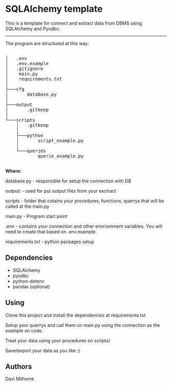 
# SQLAlchemy template

This is a template for connect and extract data from DBMS using SQLAlchemy and Pyodbc.

--- 
The program are structured at this way: 

<pre>

│   .env 
│   .env.example 
│   .gitignore 
│    main.py 
│    requirements.txt 
│
├───cfg 
│       database.py 
│
├───output 
│       .gitkeep
│ 
└───scripts
    │   .gitkeep
    │
    ├───python
    │       script_example.py
    │
    └───queries
            querie_example.py
            
</pre>

**Where:**

database.py - responsible for setup the connection with DB </br>

output/ -  used for put output files from your exctract  </br>

scripts -  folder that cotains your procedures, functions, querrys that will be called at the main.py </br>

main.py - Program start point </br>

.env - contains your connection and other envriomment variables. You will need to create that based on .env.example </br>

requirements.txt - python packages setup </br>

## Dependencies

 - SQLAlchemy
 - pyodbc
 - python-dotenv
 - pandas (optional)

## Using

Clone this project and install the dependencies at requirements.txt
</br>

Setup your querrys and call them on main.py using the connection as the example on code.
</br>

Treat your data using your procedures on scripts/
</br>

Save/export your data as you like :)
</br>

## Authors
Davi Milhome
